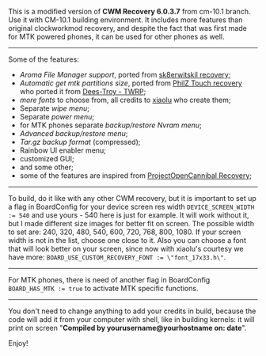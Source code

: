 This is a modified version of **CWM Recovery 6.0.3.7** from cm-10.1 branch. Use it with CM-10.1 building environment.
It includes more features than original clockworkmod recovery, and despite the fact that was first made for MTK powered phones, it can be used for other phones as well.
____

Some of the features:
- *Aroma File Manager support*, ported from [sk8erwitskil recovery](https://github.com/sk8erwitskil);
- *Automatic get mtk partitions size*, ported from [PhilZ Touch recovery](https://github.com/PhilZ-cwm6/philz_touch_cwm6) who ported it from [Dees-Troy - TWRP](https://github.com/TeamWin/Team-Win-Recovery-Project);
- *more fonts* to choose from, all credits to [xiaolu](https://github.com/xiaolu/android_bootable_recovery) who create them;
- Separate *wipe menu*;
- Separate *power menu*;
- for MTK phones separate *backup/restore Nvram menu*;
- *Advanced backup/restore menu*;
- *Tar.gz backup format* (compressed);
- Rainbow UI enabler menu;
- customized GUI;
- and some other;
- some of the features are inspired from [ProjectOpenCannibal Recovery](https://github.com/ProjectOpenCannibal/android_bootable_recovery); 

____

To build, do it like with any other CWM recovery, but it is important to set up a flag in BoardConfig for your device screen res width `DEVICE_SCREEN_WIDTH := 540` and use yours - 540 here is just for example. It will work without it, but I made different size images for better fit on screen. The possible width to set are: 240, 320, 480, 540, 600, 720, 768, 800, 1080. If your screen width is not in the list, choose one close to it.
Also you can choose a font that will look better on your screen, since now with xiaolu's courtesy we have more: `BOARD_USE_CUSTOM_RECOVERY_FONT := \"font_17x33.h\"`.
____

For MTK phones, there is need of another flag in BoardConfig `BOARD_HAS_MTK := true` to activate MTK specific functions.
____
 
You don't need to change anything to add your credits in build, because the code will add it from your computer with shell, like in building kernels: it will print on screen "**Compiled by yourusername@yourhostname on: date**".

Enjoy!
